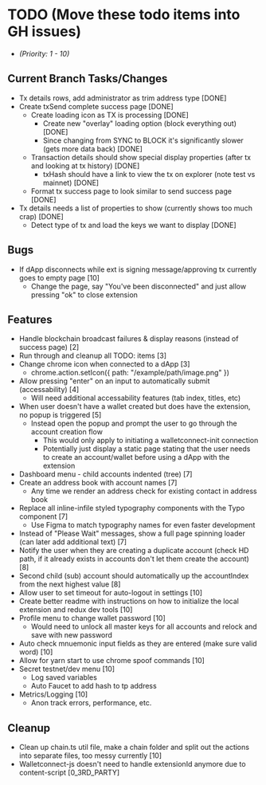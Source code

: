 # TODO (Move these todo items into GH issues)
* _(Priority: 1 - 10)_

## Current Branch Tasks/Changes
* Tx details rows, add administrator as trim address type [DONE]
* Create txSend complete success page [DONE]
  - Create loading icon as TX is processing [DONE]
    - Create new "overlay" loading option (block everything out) [DONE]
    - Since changing from SYNC to BLOCK it's significantly slower (gets more data back) [DONE]
  - Transaction details should show special display properties (after tx and looking at tx history) [DONE]
    - txHash should have a link to view the tx on explorer (note test vs mainnet) [DONE]
  - Format tx success page to look similar to send success page [DONE]
* Tx details needs a list of properties to show (currently shows too much crap) [DONE]
  - Detect type of tx and load the keys we want to display [DONE]

## Bugs
* If dApp disconnects while ext is signing message/approving tx currently goes to empty page [10]
  - Change the page, say "You've been disconnected" and just allow pressing "ok" to close extension

## Features
* Handle blockchain broadcast failures & display reasons (instead of success page) [2]
* Run through and cleanup all TODO: items [3]
* Change chrome icon when connected to a dApp [3]
  - chrome.action.setIcon({ path: "/example/path/image.png" })
* Allow pressing "enter" on an input to automatically submit (accessability) [4]
  - Will need additional accessability features (tab index, titles, etc)
* When user doesn't have a wallet created but does have the extension, no popup is triggered [5]
  - Instead open the popup and prompt the user to go through the account creation flow
    - This would only apply to initiating a walletconnect-init connection
    - Potentially just display a static page stating that the user needs to create an account/wallet before using a dApp with the extension
* Dashboard menu - child accounts indented (tree) [7]
* Create an address book with account names [7]
  - Any time we render an address check for existing contact in address book
* Replace all inline-infile styled typography components with the Typo component [7]
  - Use Figma to match typography names for even faster development
* Instead of "Please Wait" messages, show a full page spinning loader (can later add additional text) [7]
* Notify the user when they are creating a duplicate account (check HD path, if it already exists in accounts don't let them create the account) [8]
* Second child (sub) account should automatically up the accountIndex from the next highest value [8]
* Allow user to set timeout for auto-logout in settings [10]
* Create better readme with instructions on how to initialize the local extension and redux dev tools [10]
* Profile menu to change wallet password [10]
  - Would need to unlock all master keys for all accounts and relock and save with new password
* Auto check mnuemonic input fields as they are entered (make sure valid word) [10]
* Allow for yarn start to use chrome spoof commands [10]
* Secret testnet/dev menu [10]
  - Log saved variables
  - Auto Faucet to add hash to tp address
* Metrics/Logging [10]
  - Anon track errors, performance, etc.

## Cleanup
* Clean up chain.ts util file, make a chain folder and split out the actions into separate files, too messy currently [10]
* Walletconnect-js doesn't need to handle extensionId anymore due to content-script [0_3RD_PARTY]
